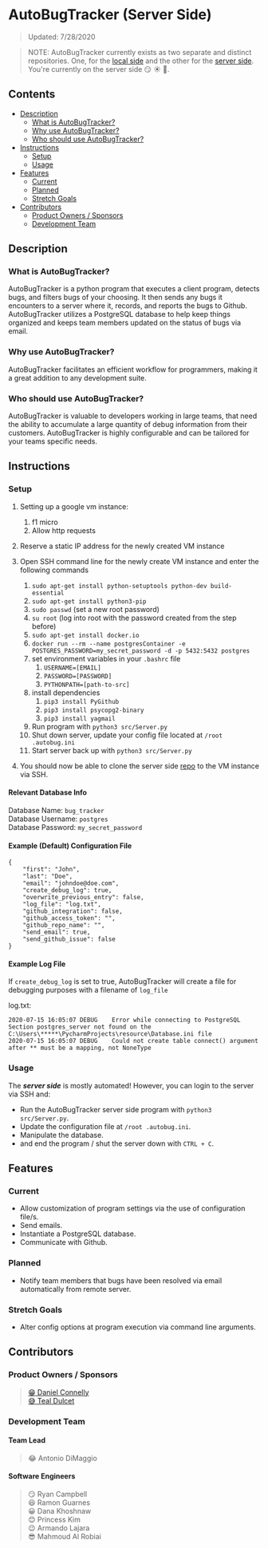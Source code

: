 # AutoBugTracker (Server Side)
> Updated: 7/28/2020

> NOTE: AutoBugTracker currently exists as two separate and distinct repositories. One, for the [local side](https://github.com/Danc2050/AutoBugLocal) and the other for the [server side](https://github.com/Danc2050/TheBugTracker). You're currently on the server side :smirk: :sunny: :ocean:.

## Contents
* [Description](#description)
	* [What is AutoBugTracker?](#what-is-autobugtracker)
	* [Why use AutoBugTracker?](#why-use-autobugtracker)
	* [Who should use AutoBugTracker?](#who-should-use-autobugtracker)
* [Instructions](#instructions)
    * [Setup](#setup)
    * [Usage](#usage)
* [Features](#features)
	* [Current](#current)
	* [Planned](#planned)
	* [Stretch Goals](#stretch-goals)
* [Contributors](#contributors)
	* [Product Owners / Sponsors](#product-owners--sponsors)
	* [Development Team](#development-team)

## Description
### What is AutoBugTracker?
AutoBugTracker is a python program that executes a client program, detects bugs, and filters bugs of your choosing. It then sends any bugs it encounters to a server where it, records, and reports the bugs to Github. AutoBugTracker utilizes a PostgreSQL database to help keep things organized and keeps team members updated on the status of bugs via email.

### Why use AutoBugTracker?
AutoBugTracker facilitates an efficient workflow for programmers, making it a great addition to any development suite.

### Who should use AutoBugTracker?
AutoBugTracker is valuable to developers working in large teams, that need the ability to accumulate a large quantity of debug information from their customers. AutoBugTracker is highly configurable and can be tailored for your teams specific needs.

## Instructions
### Setup
1. Setting up a google vm instance:
    1. f1 micro 
    2. Allow http requests

2. Reserve a static IP address for the newly created VM instance

3. Open SSH command line for the newly create VM instance and enter the following commands
    1. `sudo apt-get install python-setuptools python-dev build-essential`
    2. `sudo apt-get install python3-pip`
    3. `sudo passwd` (set a new root password)
    4. `su root` (log into root with the password created from the step before)
    5. `sudo apt-get install docker.io`
    6. `docker run --rm --name postgresContainer -e POSTGRES_PASSWORD=my_secret_password -d -p 5432:5432 postgres`
    7. set environment variables in your `.bashrc` file
        1. `USERNAME=[EMAIL]`
        2. `PASSWORD=[PASSWORD]`
        3. `PYTHONPATH=[path-to-src]`
    8. install dependencies
        1. `pip3 install PyGithub`  
        2. `pip3 install psycopg2-binary`  
        3. `pip3 install yagmail`
    9. Run program with `python3 src/Server.py`
    10. Shut down server, update your config file located at `/root .autobug.ini`
    11. Start server back up with `python3 src/Server.py`

4. You should now be able to clone the server side [repo](https://github.com/Danc2050/TheBugTracker) to the VM instance via SSH.

#### Relevant Database Info

Database Name: `bug_tracker`  
Database Username: `postgres`  
Database Password: `my_secret_password`

#### Example (Default) Configuration File

```
{
    "first": "John",
    "last": "Doe",
    "email": "johndoe@doe.com",
    "create_debug_log": true,
    "overwrite_previous_entry": false,
    "log_file": "log.txt",
    "github_integration": false,
    "github_access_token": "",
    "github_repo_name": "",
    "send_email": true,
    "send_github_issue": false
}
```

#### Example Log File
If `create_debug_log` is set to true, AutoBugTracker will create a file for debugging purposes with a filename of `log_file`  
  
log.txt:  
```
2020-07-15 16:05:07 DEBUG    Error while connecting to PostgreSQL Section postgres_server not found on the C:\Users\*****\PycharmProjects\resource\Database.ini file 
2020-07-15 16:05:07 DEBUG    Could not create table connect() argument after ** must be a mapping, not NoneType
```

### Usage
The **_server side_** is mostly automated! However, you can login to the server via SSH and:  
* Run the AutoBugTracker server side program with `python3 src/Server.py`.
* Update the configuration file at `/root .autobug.ini`.
* Manipulate the database.
* and end the program / shut the server down with `CTRL + C`.

## Features
### Current
* Allow customization of program settings via the use of configuration file/s.
* Send emails.
* Instantiate a PostgreSQL database.
* Communicate with Github.

### Planned
* Notify team members that bugs have been resolved via email automatically from remote server.

### Stretch Goals
* Alter config options at program execution via command line arguments.

## Contributors
### Product Owners / Sponsors
> [:grin: Daniel Connelly](https://www.linkedin.com/in/dconnelly2/)  
> [:sweat_smile: Teal Dulcet](https://www.tealdulcet.com/)

### Development Team
#### Team Lead
> :joy: Antonio DiMaggio

#### Software Engineers
> :smirk: Ryan Campbell  
> :laughing: Ramon Guarnes  
> :grinning: Dana Khoshnaw  
> :blush: Princess Kim  
> :wink: Armando Lajara  
> :sunglasses: Mahmoud Al Robiai

